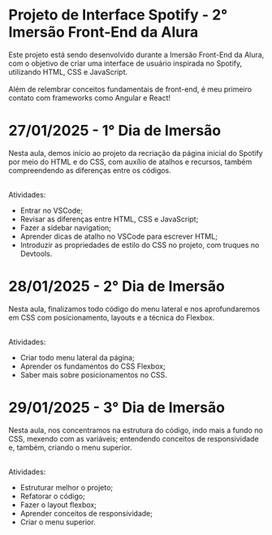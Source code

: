 # Projeto de Interface Spotify - 2° Imersão Front-End da Alura
Este projeto está sendo desenvolvido durante a Imersão Front-End da Alura, com o objetivo de criar uma interface de usuário inspirada no Spotify, utilizando HTML, CSS e JavaScript. <br> <br>
Além de relembrar conceitos fundamentais de front-end, é meu primeiro contato com frameworks como Angular e React!

# 27/01/2025 - 1° Dia de Imersão
Nesta aula, demos início ao projeto da recriação da página inicial do Spotify por meio do HTML e do CSS, com auxílio de atalhos e recursos, também compreendendo as diferenças entre os códigos. <br> <br>

Atividades: <br>
- Entrar no VSCode;
- Revisar as diferenças entre HTML, CSS e JavaScript; <br>
- Fazer a sidebar navigation; <br>
- Aprender dicas de atalho no VSCode para escrever HTML; <br>
- Introduzir as propriedades de estilo do CSS no projeto, com truques no Devtools. <br>

# 28/01/2025 - 2° Dia de Imersão
Nesta aula, finalizamos todo código do menu lateral e nos aprofundaremos em CSS com posicionamento, layouts e a técnica do Flexbox. <br> <br>

Atividades: <br>
- Criar todo menu lateral da página; <br>
- Aprender os fundamentos do CSS Flexbox; <br>
- Saber mais sobre posicionamentos no CSS. <br>

# 29/01/2025 - 3° Dia de Imersão
Nesta aula, nos concentramos na estrutura do código, indo mais a fundo no CSS, mexendo com as variáveis; entendendo conceitos de responsividade e, também, criando o menu superior. <br> <br>

Atividades: <br>
- Estruturar melhor o projeto; <br>
- Refatorar o código; <br>
- Fazer o layout flexbox; <br>
- Aprender conceitos de responsividade; <br>
- Criar o menu superior. <br>


